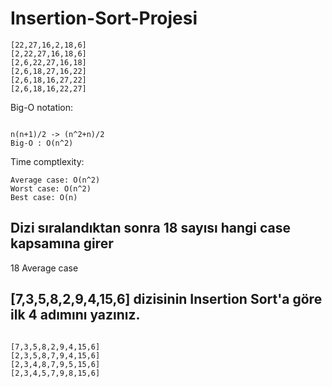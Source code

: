 # Insertion-Sort-Projesi

```
[22,27,16,2,18,6]
[2,22,27,16,18,6] 
[2,6,22,27,16,18] 
[2,6,18,27,16,22] 
[2,6,18,16,27,22]
[2,6,18,16,22,27] 

```

Big-O notation:

```

n(n+1)/2 -> (n^2+n)/2
Big-O : O(n^2)

```

Time comptlexity:
```
Average case: O(n^2) 
Worst case: O(n^2)
Best case: O(n)

```
## Dizi sıralandıktan sonra 18 sayısı hangi case kapsamına girer

18 Average case

## [7,3,5,8,2,9,4,15,6] dizisinin Insertion Sort'a göre ilk 4 adımını yazınız.

```

[7,3,5,8,2,9,4,15,6]
[2,3,5,8,7,9,4,15,6]
[2,3,4,8,7,9,5,15,6]
[2,3,4,5,7,9,8,15,6]

```
